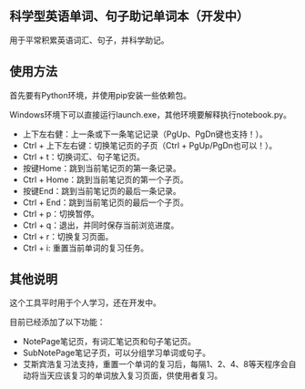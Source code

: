 ## 科学型英语单词、句子助记单词本（开发中）

用于平常积累英语词汇、句子，并科学助记。

## 使用方法

首先要有Python环境，并使用pip安装一些依赖包。

Windows环境下可以直接运行launch.exe，其他环境要解释执行notebook.py。

* 上下左右健：上一条或下一条笔记记录（PgUp、PgDn键也支持！）。
* Ctrl + 上下左右键：切换笔记页的子页（Ctrl + PgUp/PgDn也可以！）。
* Ctrl + t：切换词汇、句子笔记页。
* 按键Home：跳到当前笔记页的第一条记录。
* Ctrl + Home：跳到当前笔记页的第一个子页。
* 按键End：跳到当前笔记页的最后一条记录。
* Ctrl + End：跳到当前笔记页的最后一个子页。
* Ctrl + p：切换暂停。
* Ctrl + q：退出，并同时保存当前浏览进度。
* Ctrl + r：切换复习页面。
* Ctrl + i: 重置当前单词的复习任务。

## 其他说明

这个工具平时用于个人学习，还在开发中。

目前已经添加了以下功能：

* NotePage笔记页，有词汇笔记页和句子笔记页。
* SubNotePage笔记子页，可以分组学习单词或句子。
* 艾斯宾浩复习法支持，重置一个单词的复习后，每隔1、2、4、8等天程序会自动将当天应该复习的单词放入复习页面，供使用者复习。
